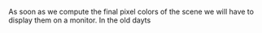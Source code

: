 
As soon as we compute the final pixel colors of the scene we will have to display them on a monitor. In the old dayts 